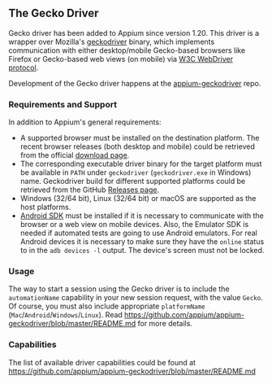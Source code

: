 ## The Gecko Driver

Gecko driver has been added to Appium since version 1.20. This driver
is a wrapper over Mozilla's [geckodriver](https://firefox-source-docs.mozilla.org/testing/geckodriver/)
binary, which implements communication with either
desktop/mobile Gecko-based browsers like Firefox or Gecko-based web views (on mobile)
via [W3C WebDriver protocol](https://www.w3.org/TR/webdriver/).

Development of the Gecko driver happens at the
[appium-geckodriver](https://github.com/appium/appium-geckodriver)
repo.


### Requirements and Support

In addition to Appium's general requirements:

* A supported browser must be installed on the destination platform. The recent browser releases (both desktop and mobile) could be retrieved from the official [download page](https://www.mozilla.org/en-GB/firefox/all/).
* The corresponding executable driver binary for the target platform must be available in `PATH` under `geckodriver` (`geckodriver.exe` in Windows) name. Geckodriver build for different supported platforms could be retrieved from the GitHub [Releases page](https://github.com/mozilla/geckodriver/releases).
* Windows (32/64 bit), Linux (32/64 bit) or macOS are supported as the host platforms.
* [Android SDK](https://developer.android.com/studio) must be installed if it is necessary to communicate with the browser or a web view on mobile devices. Also, the Emulator SDK is needed if automated tests are going to use Android emulators. For real Android devices it is necessary to make sure they have the `online` status to in the `adb devices -l` output. The device's screen must not be locked.


### Usage

The way to start a session using the Gecko driver is to include the
`automationName` capability in your new session request, with
the value `Gecko`. Of course, you must also include appropriate
`platformName` (`Mac`/`Android`/`Windows`/`Linux`). Read
https://github.com/appium/appium-geckodriver/blob/master/README.md for
more details.

### Capabilities

The list of available driver capabilities could be found at
https://github.com/appium/appium-geckodriver/blob/master/README.md

